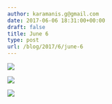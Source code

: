 ```yaml
---
author: karamanis.g@gmail.com
date: 2017-06-06 18:31:00+00:00
draft: false
title: June 6
type: post
url: /blog/2017/6/june-6
---
```




  
   ![](https://images.squarespace-cdn.com/content/v1/4f3f61bae4b063b909445965/1496765863651-YV152MQCHP1UWF6W6LRI/ke17ZwdGBToddI8pDm48kJTz8-ishctzCfInNWkBmkgUqsxRUqqbr1mOJYKfIPR7LoDQ9mXPOjoJoqy81S2I8PaoYXhp6HxIwZIk7-Mi3Tsic-L2IOPH3Dwrhl-Ne3Z2h1-w-rHEOQtrz1IdFBQwmaFXQGZ3hAUNxYh_fz0YpT9bTvJybZOtvbWRiFosmN10/IMG_1308.jpg?format=original)

  

  
   ![](https://images.squarespace-cdn.com/content/v1/4f3f61bae4b063b909445965/1496765864457-MAS228LTG7E9O7SLKYH7/ke17ZwdGBToddI8pDm48kJUlZr2Ql5GtSKWrQpjur5t7gQa3H78H3Y0txjaiv_0fDoOvxcdMmMKkDsyUqMSsMWxHk725yiiHCCLfrh8O1z5QPOohDIaIeljMHgDF5CVlOqpeNLcJ80NK65_fV7S1UfNdxJhjhuaNor070w_QAc94zjGLGXCa1tSmDVMXf8RUVhMJRmnnhuU1v2M8fLFyJw/IMG_1309.jpg?format=original)

  

  
   ![](https://images.squarespace-cdn.com/content/v1/4f3f61bae4b063b909445965/1496765867149-ZO3MHQ9YC85RK85F3DIX/ke17ZwdGBToddI8pDm48kJUlZr2Ql5GtSKWrQpjur5t7gQa3H78H3Y0txjaiv_0fDoOvxcdMmMKkDsyUqMSsMWxHk725yiiHCCLfrh8O1z5QPOohDIaIeljMHgDF5CVlOqpeNLcJ80NK65_fV7S1UfNdxJhjhuaNor070w_QAc94zjGLGXCa1tSmDVMXf8RUVhMJRmnnhuU1v2M8fLFyJw/IMG_1310.jpg?format=original)

  


